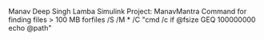 Manav Deep Singh Lamba
Simulink Project: ManavMantra
Command for finding files > 100 MB
forfiles /S /M * /C "cmd /c if @fsize GEQ 100000000 echo @path"

